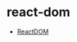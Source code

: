 # react-dom

+ [ReactDOM](https://github.com/a1029563229/React-Source-Code/tree/master/packages/react-dom/ReactDOM)